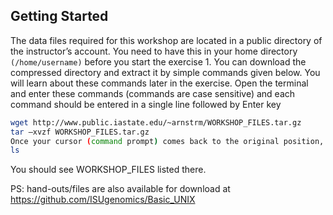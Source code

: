 ## Getting Started
The data files required for this workshop are located in a public directory of the instructor’s account. You need to have this in your home directory `(/home/username)` before you start the exercise 1. You can download the compressed directory and extract it by simple commands given below. You will learn about these commands later in the exercise. 
Open the terminal and enter these commands (commands are case sensitive) and each command should be entered in a single line followed by Enter key
```bash
wget http://www.public.iastate.edu/~arnstrm/WORKSHOP_FILES.tar.gz
tar –xvzf WORKSHOP_FILES.tar.gz
Once your cursor (command prompt) comes back to the original position, type
ls 
```
You should see WORKSHOP_FILES listed there.

PS: hand-outs/files are also available for download at https://github.com/ISUgenomics/Basic_UNIX
